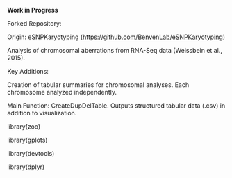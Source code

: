 **Work in Progress**

Forked Repository:

Origin: eSNPKaryotyping (https://github.com/BenvenLab/eSNPKaryotyping)

Analysis of chromosomal aberrations from RNA-Seq data (Weissbein et al., 2015).

Key Additions:

Creation of tabular summaries for chromosomal analyses.
Each chromosome analyzed independently.

Main Function: CreateDupDelTable.
Outputs structured tabular data (.csv) in addition to visualization.

library(zoo)

library(gplots)

library(devtools)

library(dplyr)

